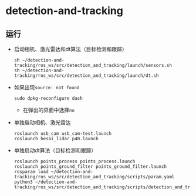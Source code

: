 # detection-and-tracking

## 运行
 - 启动相机、激光雷达和dt算法（目标检测和跟踪）
   ```Shell
   sh ~/detection-and-tracking/ros_ws/src/detection_and_tracking/launch/sensors.sh
   sh ~/detection-and-tracking/ros_ws/src/detection_and_tracking/launch/dt.sh
   ``` 
   
 - 如果出现`source: not found`
   ```Shell
   sudo dpkg-reconfigure dash
   ```
   - 在弹出的界面中选择`no`
   
 - 单独启动相机、激光雷达
   ```Shell
   roslaunch usb_cam usb_cam-test.launch
   roslaunch hesai_lidar p40.launch
   ```
   
 - 单独启动dt算法（目标检测和跟踪）
   ```Shell
   roslaunch points_process points_process.launch
   roslaunch points_ground_filter points_ground_filter.launch
   rosparam load ~/detection-and-tracking/ros_ws/src/detection_and_tracking/scripts/param.yaml
   python3 ~/detection-and-tracking/ros_ws/src/detection_and_tracking/scripts/detection_and_tracking.py
   ```

